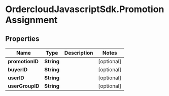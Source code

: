 # OrdercloudJavascriptSdk.PromotionAssignment

## Properties
Name | Type | Description | Notes
------------ | ------------- | ------------- | -------------
**promotionID** | **String** |  | [optional] 
**buyerID** | **String** |  | [optional] 
**userID** | **String** |  | [optional] 
**userGroupID** | **String** |  | [optional] 


